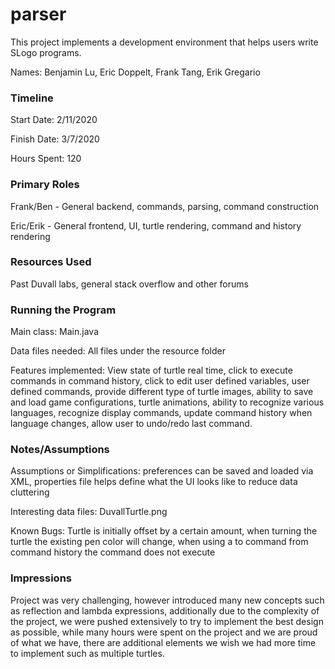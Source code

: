 parser
====

This project implements a development environment that helps users write SLogo programs.

Names: Benjamin Lu, Eric Doppelt, Frank Tang, Erik Gregario


### Timeline

Start Date: 2/11/2020

Finish Date: 3/7/2020

Hours Spent: 120

### Primary Roles

Frank/Ben - General backend, commands, parsing, command construction

Eric/Erik - General frontend, UI, turtle rendering, command and history rendering

### Resources Used

Past Duvall labs, general stack overflow and other forums

### Running the Program

Main class: Main.java

Data files needed: All files under the resource folder

Features implemented: View state of turtle real time, click to execute
commands in command history, click to edit user defined variables, user
defined commands, provide different type of turtle images, ability to
save and load game configurations, turtle animations, ability to recognize
various languages, recognize display commands, update command history when
language changes, allow user to undo/redo last command. 



### Notes/Assumptions

Assumptions or Simplifications: preferences can be saved and loaded via XML, properties
file helps define what the UI looks like to reduce data cluttering 

Interesting data files: DuvallTurtle.png

Known Bugs: Turtle is initially offset by a certain amount, when turning
the turtle the existing pen color will change, when using a to command
from command history the command does not execute


### Impressions

Project was very challenging, however introduced many new concepts such 
as reflection and lambda expressions, additionally due to the complexity of the
project, we were pushed extensively to try to implement the best design as possible,
while many hours were spent on the project and we are proud of what we have, there
are additional elements we wish we had more time to implement such as multiple turtles. 
